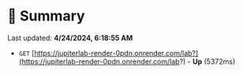 # 📖 Summary
Last updated: **4/24/2024, 6:18:55 AM**

- `GET` [https://jupiterlab-render-0pdn.onrender.com/lab?](https://jupiterlab-render-0pdn.onrender.com/lab?) - **Up** (5372ms)
